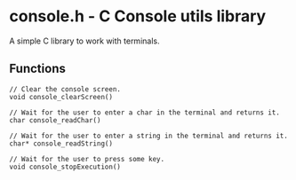 # console.h - C Console utils library

A simple C library to work with terminals.

## Functions

```
// Clear the console screen.
void console_clearScreen()

// Wait for the user to enter a char in the terminal and returns it.
char console_readChar()

// Wait for the user to enter a string in the terminal and returns it.
char* console_readString()

// Wait for the user to press some key.
void console_stopExecution()
```
